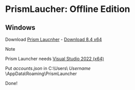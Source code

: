 # PrismLaucher: Offline Edition

## Windows

  Download [Prism Laucnher](https://prismlauncher.org/) - [Download 8.4 x64](https://github.com/PrismLauncher/PrismLauncher/releases/download/8.4/PrismLauncher-Windows-MSVC-Setup-8.4.exe)

  > [!NOTE]
  > Prism Launcher needs [Visual Studio 2022 (x64)](https://aka.ms/vs/17/release/vc_redist.x64.exe)

  Put *accounts.json* in C:\Users\ *Username* \AppData\Roaming\PrismLauncher

  Done!
